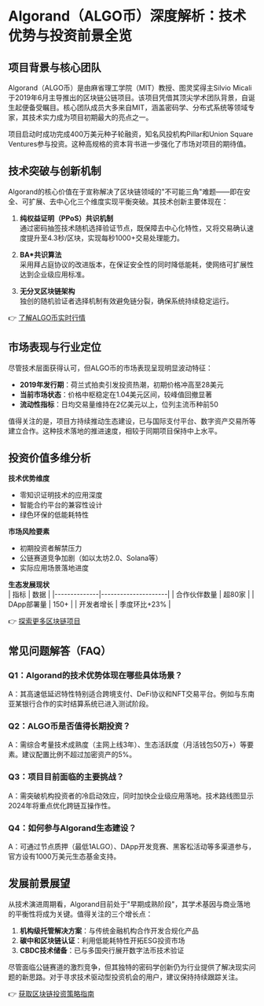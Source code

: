 # Algorand（ALGO币）深度解析：技术优势与投资前景全览

## 项目背景与核心团队
Algorand（ALGO币）是由麻省理工学院（MIT）教授、图灵奖得主Silvio Micali于2019年6月主导推出的区块链公链项目。该项目凭借其顶尖学术团队背景，自诞生起便备受瞩目。核心团队成员大多来自MIT，涵盖密码学、分布式系统等领域专家，其技术实力成为项目初期最大的亮点之一。

项目启动时成功完成400万美元种子轮融资，知名风投机构Pillar和Union Square Ventures参与投资。这种高规格的资本背书进一步强化了市场对项目的期待值。

## 技术突破与创新机制
Algorand的核心价值在于宣称解决了区块链领域的"不可能三角"难题——即在安全、可扩展、去中心化三个维度实现平衡突破。其技术创新主要体现在：

1. **纯权益证明（PPoS）共识机制**  
   通过密码抽签技术随机选择验证节点，既保障去中心化特性，又将交易确认速度提升至4.3秒/区块，实现每秒1000+交易处理能力。

2. **BA\*共识算法**  
   采用拜占庭协议的改进版本，在保证安全性的同时降低能耗，使网络可扩展性达到企业级应用标准。

3. **无分叉区块链架构**  
   独创的随机验证者选择机制有效避免链分裂，确保系统持续稳定运行。

👉 [了解ALGO币实时行情](https://bit.ly/okx_welcome)

## 市场表现与行业定位
尽管技术层面获得认可，但ALGO币的市场表现呈现明显波动特征：
- **2019年发行期**：荷兰式拍卖引发投资热潮，初期价格冲高至28美元
- **当前市场状态**：价格中枢稳定在1.04美元区间，较峰值回撤显著
- **流动性指标**：日均交易量维持在2亿美元以上，位列主流币种前50

值得关注的是，项目方持续推动生态建设，已与国际支付平台、数字资产交易所等建立合作。这种技术落地的推进速度，相较于同期项目保持中上水平。

## 投资价值多维分析
**技术优势维度**  
- 零知识证明技术的应用深度
- 智能合约平台的兼容性设计
- 绿色环保的低能耗特性

**市场风险要素**  
- 初期投资者解禁压力
- 公链赛道竞争加剧（如以太坊2.0、Solana等）
- 实际应用场景落地进度

**生态发展现状**  
| 指标         | 数据                |
|--------------|---------------------|
| 合作伙伴数量 | 超80家              |
| DApp部署量   | 150+                |
| 开发者增长   | 季度环比+23%        |

👉 [探索更多区块链项目](https://bit.ly/okx_welcome)

## 常见问题解答（FAQ）

### Q1：Algorand的技术优势体现在哪些具体场景？
A：其高速低延迟特性特别适合跨境支付、DeFi协议和NFT交易平台。例如与东南亚某银行合作的实时结算系统已进入测试阶段。

### Q2：ALGO币是否值得长期投资？
A：需综合考量技术成熟度（主网上线3年）、生态活跃度（月活钱包50万+）等要素。建议配置比例不超过加密资产的5%。

### Q3：项目目前面临的主要挑战？
A：需突破机构投资者的冷启动效应，同时加快企业级应用落地。技术路线图显示2024年将重点优化跨链互操作性。

### Q4：如何参与Algorand生态建设？
A：可通过节点质押（最低1ALGO）、DApp开发竞赛、黑客松活动等多渠道参与，官方设有1000万美元生态基金支持。

## 发展前景展望
从技术演进周期看，Algorand目前处于"早期成熟阶段"，其学术基因与商业落地的平衡性将成为关键。值得关注的三个增长点：
1. **机构级托管解决方案**：与传统金融机构合作开发合规化产品
2. **碳中和区块链认证**：利用低能耗特性开拓ESG投资市场
3. **CBDC技术储备**：已与多国央行展开数字法币技术验证

尽管面临公链赛道的激烈竞争，但其独特的密码学创新仍为行业提供了解决现实问题的新思路。对于寻求技术驱动型投资机会的用户，建议保持持续跟踪关注。

👉 [获取区块链投资策略指南](https://bit.ly/okx_welcome)
